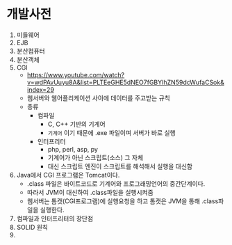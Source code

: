 # 개발사전  





1. 미들웨어
2. EJB
3. 분산컴퓨터
4. 분산객체
5. CGI
   - https://www.youtube.com/watch?v=wdPAvUuyu8A&list=PLTEeGHE5dNEO7fGBYIhZN59dcWufaCSok&index=29
   - 웹서버와 웹어플리케이션 사이에 데이터를 주고받는 규칙
   - 종류
     - 컴파일
       - C, C++ 기반의 기계어
       - `기계어` 이기 때문에 .exe 파일이며 서버가 바로 실행
     - 인터프리터
       - php, perl, asp, py
       - 기계어가 아닌 스크립트(소스) 그 자체
       - 대신 스크립트 엔진이 스크립트를 해석해서 실행을 대신함
6. Java에서 CGI 프로그램은 Tomcat이다.
   - .class 파일은 바이트코드로 기계어와 프로그래밍언어의 중간단계이다.
   - 따라서 JVM이 대신하여 .class파일을 실행시켜줌
   - 웹서버는 톰캣(CGI프로그램)에 실행요청을 하고 톰캣은 JVM을 통해 .class파일을 실행한다.
7. 컴파일과 인터프리터의 장단점
8. SOLID 원칙
9. 

